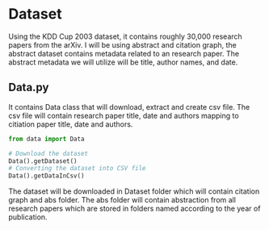 # Dataset
Using the KDD Cup 2003 dataset, it contains roughly 30,000 research papers from the arXiv. I will be using abstract and citation graph, the abstract dataset contains metadata related to an research paper. The abstract metadata we will utilize will be title, author names, and date.
## Data.py
It contains Data class that will download, extract and create csv file. The csv file will contain research paper title, date and authors mapping to citiation paper title, date and authors.
```python
from data import Data

# Download the dataset
Data().getDataset()
# Converting the dataset into CSV file
Data().getDataInCsv()
```
The dataset will be downloaded in Dataset folder which will contain citation graph and abs folder. The abs folder will contain abstraction from all research papers which are stored in folders named according to the year of publication.